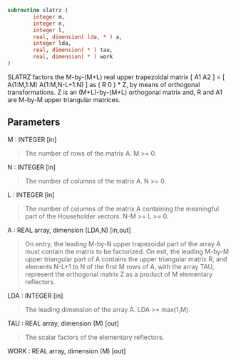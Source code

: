 ```fortran
subroutine slatrz (
        integer m,
        integer n,
        integer l,
        real, dimension( lda, * ) a,
        integer lda,
        real, dimension( * ) tau,
        real, dimension( * ) work
)
```

SLATRZ factors the M-by-(M+L) real upper trapezoidal matrix
[ A1 A2 ] = [ A(1:M,1:M) A(1:M,N-L+1:N) ] as ( R  0 ) \* Z, by means
of orthogonal transformations.  Z is an (M+L)-by-(M+L) orthogonal
matrix and, R and A1 are M-by-M upper triangular matrices.

## Parameters
M : INTEGER [in]
> The number of rows of the matrix A.  M >= 0.

N : INTEGER [in]
> The number of columns of the matrix A.  N >= 0.

L : INTEGER [in]
> The number of columns of the matrix A containing the
> meaningful part of the Householder vectors. N-M >= L >= 0.

A : REAL array, dimension (LDA,N) [in,out]
> On entry, the leading M-by-N upper trapezoidal part of the
> array A must contain the matrix to be factorized.
> On exit, the leading M-by-M upper triangular part of A
> contains the upper triangular matrix R, and elements N-L+1 to
> N of the first M rows of A, with the array TAU, represent the
> orthogonal matrix Z as a product of M elementary reflectors.

LDA : INTEGER [in]
> The leading dimension of the array A.  LDA >= max(1,M).

TAU : REAL array, dimension (M) [out]
> The scalar factors of the elementary reflectors.

WORK : REAL array, dimension (M) [out]
